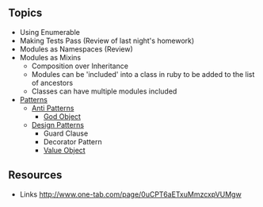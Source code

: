 ## Topics
  - Using Enumerable
  - Making Tests Pass (Review of last night's homework)
  - Modules as Namespaces (Review)
  - Modules as Mixins
    - Composition over Inheritance
    - Modules can be 'included' into a class in ruby to be added to the list of ancestors
    - Classes can have multiple modules included
  - [Patterns](http://en.wikipedia.org/wiki/Category:Software_design_patterns)
    - [Anti Patterns](http://c2.com/cgi/wiki?AntiPattern)
      - [God Object](https://lostechies.com/chrismissal/2009/05/28/anti-patterns-and-worst-practices-monster-objects/)
    - [Design Patterns](http://en.wikipedia.org/wiki/Category:Software_design_patterns)
      - Guard Clause
      - Decorator Pattern
      - [Value Object](http://martinfowler.com/bliki/ValueObject.html)


## Resources
  - Links http://www.one-tab.com/page/0uCPT6aETxuMmzcxpVUMgw 
